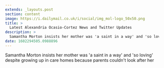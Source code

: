 ```yaml
--- 
extends: _layouts.post 
section: content 
image: https://i.dailymail.co.uk/i/social/img_mol-logo_50x50.png 
title: > 
  Latest Alexandria Ocasio-Cortez News and Twitter Updates 
description: > 
  Samantha Morton insists her mother was 'a saint in a way' and 'so loving' despite growing up in care homes because parents couldn't look after her 
date: 1602294505.0988896 
--- 
```

Samantha Morton insists her mother was 'a saint in a way' and 'so loving' despite growing up in care homes because parents couldn't look after her